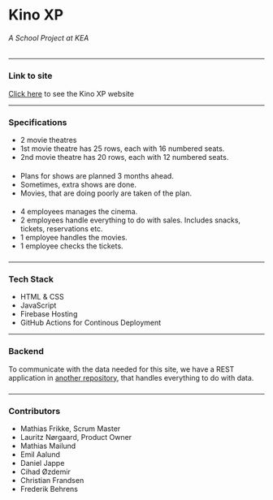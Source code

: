 # Kino XP 
###### A School Project at KEA
***

###  Link to site
[Click here](https://kinoxp-9c7c3.web.app/?fbclid=IwAR1LuI1v4vs6Xy7mxmt1Da_vPg1w-j-n__oLbdpEevfspVjpMFVvox6N40o) to see the Kino XP website
***
### Specifications
* 2 movie theatres
* 1st movie theatre has 25 rows, each with 16 numbered seats.
* 2nd movie theatre has 20 rows, each with 12 numbered seats.
####
* Plans for shows are planned 3 months ahead.
* Sometimes, extra shows are done.
* Movies, that are doing poorly are taken of the plan.
####
* 4 employees manages the cinema.
* 2 employees handle everything to do with sales. Includes snacks, tickets, reservations etc.
* 1 employee handles the movies.
* 1 employee checks the tickets.
###
***
### Tech Stack
* HTML & CSS
* JavaScript
* Firebase Hosting
* GitHub Actions for Continous Deployment
***
### Backend
To communicate with the data needed for this site, we have a REST application in [another repository](https://github.com/danieljappe/KinoXPBackend), that handles everything to do with data.

###
***
### Contributors
* Mathias Frikke, Scrum Master
* Lauritz Nørgaard, Product Owner
* Mathias Mailund
* Emil Aalund
* Daniel Jappe
* Cihad Øzdemir
* Christian Frandsen
* Frederik Behrens

#